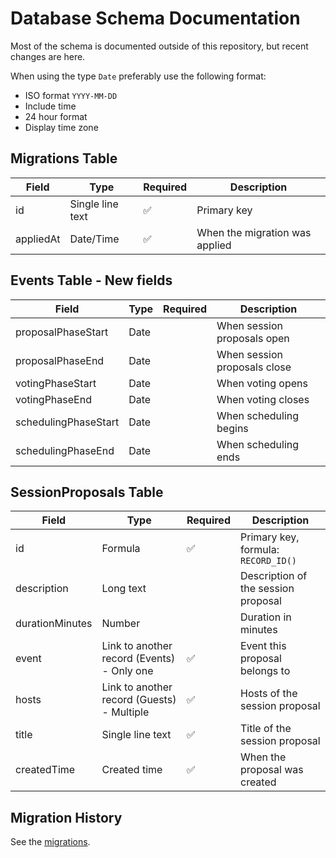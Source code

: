 # Database Schema Documentation

Most of the schema is documented outside of this repository, but recent changes
are here.

When using the type `Date` preferably use the following format:

- ISO format `YYYY-MM-DD`
- Include time
- 24 hour format
- Display time zone

## Migrations Table

| Field     | Type             | Required | Description                    |
| --------- | ---------------- | -------- | ------------------------------ |
| id        | Single line text | ✅       | Primary key                    |
| appliedAt | Date/Time        | ✅       | When the migration was applied |

## Events Table - New fields

| Field                | Type | Required | Description                  |
| -------------------- | ---- | -------- | ---------------------------- |
| proposalPhaseStart   | Date |          | When session proposals open  |
| proposalPhaseEnd     | Date |          | When session proposals close |
| votingPhaseStart     | Date |          | When voting opens            |
| votingPhaseEnd       | Date |          | When voting closes           |
| schedulingPhaseStart | Date |          | When scheduling begins       |
| schedulingPhaseEnd   | Date |          | When scheduling ends         |

## SessionProposals Table

| Field           | Type                                       | Required | Description                         |
| --------------- | ------------------------------------------ | -------- | ----------------------------------- |
| id              | Formula                                    | ✅       | Primary key, formula: `RECORD_ID()` |
| description     | Long text                                  |          | Description of the session proposal |
| durationMinutes | Number                                     |          | Duration in minutes                 |
| event           | Link to another record (Events) - Only one | ✅       | Event this proposal belongs to      |
| hosts           | Link to another record (Guests) - Multiple | ✅       | Hosts of the session proposal       |
| title           | Single line text                           | ✅       | Title of the session proposal       |
| createdTime     | Created time                               | ✅       | When the proposal was created       |

## Migration History

See the [migrations](../migrations/).

